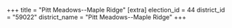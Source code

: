 +++
title = "Pitt Meadows--Maple Ridge"
[extra]
election_id = 44
district_id = "59022"
district_name = "Pitt Meadows--Maple Ridge"
+++
